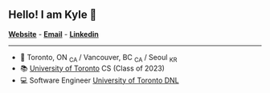## Hello! I am Kyle 👋

[**Website**](https://kyleisoh.com/) - [**Email**](inohkr@gmail.com) - [**Linkedin**](https://www.linkedin.com/in/kyle-inseok-oh/)

---

* 📍 Toronto, ON <sub> CA </sub> / Vancouver, BC <sub> CA </sub> / Seoul <sub> KR </sub> 
* 📚 [University of Toronto](https://web.cs.toronto.edu/) CS (Class of 2023)
* 💻 Software Engineer [University of Toronto DNL](https://www.decisionneurolab.com/)
